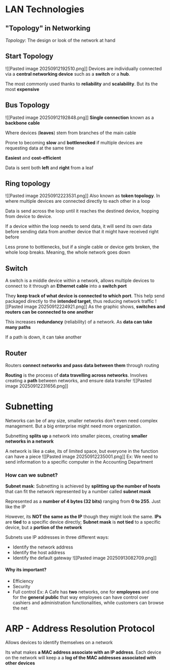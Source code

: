# LAN Technologies
## "Topology" in Networking
*Topology*: The design or look of the network at hand

## Start Topology
![[Pasted image 20250912192510.png]]
Devices are individually connected via a **central networking device** such as a **switch** or a **hub**. 

The most commonly used thanks to **reliability** and **scalability**. But its the most **expensive**

## Bus Topology
![[Pasted image 20250912192848.png]]
**Single connection** known as a **backbone cable**

Where devices (**leaves**) stem from branches of the main cable

Prone to becoming **slow** and **bottlenecked** if multiple devices are requesting data at the same time

**Easiest** and **cost-efficient**

Data is sent both **left** and **right** from a leaf
## Ring topology
![[Pasted image 20250912223531.png]]
Also known as **token topology**. In where multiple devices are connected directly to each other in a loop

Data is send across the loop until it reaches the destined device, hopping from device to device.

If a device within the loop needs to send data, it will send its own data before sending data from another device that it might have received right before

Less prone to bottlenecks, but if a single cable or device gets broken, the whole loop breaks. Meaning, the whole network goes down

##  Switch
A switch is a middle device within a network, allows multiple devices to connect to it through an **Ethernet cable** into a **switch port**

They **keep track of what device is connected to which port**. This help send packaged directly to the **intended target**, thus reducing network traffic
![[Pasted image 20250912224921.png]]
As the graphic shows, **switches and routers can be connected to one another** 

This increases **redundancy** (reliability) of a network. As **data can take many paths**

If a path is down, it can take another

##  Router
Routers **connect networks and pass data between them** through routing

**Routing** is the process of **data travelling across networks**. Involves creating a **path** between networks, and ensure data transfer
![[Pasted image 20250912231656.png]]

# Subnetting
Networks can be of any size, smaller networks don't even need complex management. But a big enterprise might need more organization.

Subnetting **splits up** a network into smaller pieces, creating **smaller networks in a network** 

A network is like a cake, its of limited space, but everyone in the function can have a piece
![[Pasted image 20250912235001.png]]
Ex: We need to send information to a specific computer in the Accounting Department

### How can we subnet?
**Subnet mask**:
Subnetting is achieved by **splitting up the number of hosts** that can fit the network represented by a number called **subnet mask**

Represented as a **number of 4 bytes (32 bits)** ranging from **0 to 255**. Just like the IP

However, its **NOT the same as the IP** though they might look the same. **IPs** are **tied** to a specific device directly; **Subnet mask** is **not tied** to a specific device, but a **portion of the network**

Subnets use IP addresses in three different ways:
- Identify the network address
- Identify the host address
- Identify the default gateway
![[Pasted image 20250913082709.png]]

#### Why its important?
- Efficiency 
- Security
- Full control
Ex: A Cafe has **two** networks, one for **employees** and one for the **general public** that way employees can have control over cashiers and administration functionalities, while customers can browse the net

# ARP - Address Resolution Protocol
Allows devices to identify themselves on a network

Its what makes **a MAC address associate with an IP address**. Each device on the network will keep a a **log of the MAC addresses associated with other devices**

